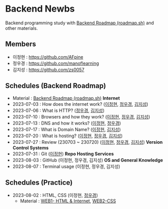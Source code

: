 # Backend Newbs

Backend programming study with [Backend Roadmap (roadmap.sh)](https://roadmap.sh/backend) and other materials.

## Members

- 이정현 : https://github.com/AFpine
- 정우경 : https://github.com/manoflearning
- 김지성 : https://github.com/zs0057

## Schedules (Backend Roadmap)
- Material : [Backend Roadmap (roadmap.sh)](https://roadmap.sh/backend)
  <p1>**Internet**</p1>
- 2023-07-03 : How does the internet work?
  ([이정현](https://github.com/manoflearning/backend-newbs/blob/main/AFpine/How%20does%20the%20internet%20work%3F.md),
  [정우경](https://github.com/manoflearning/backend-newbs/blob/main/manoflearning/How%20does%20the%20internet%20work_%20-%20Google%20Docs.pdf),
  [김지성](https://github.com/manoflearning/backend-newbs/blob/main/Zs/How%20does%20Internet%20work.pdf))
- 2023-07-06 : What is HTTP?
  ([정우경](https://github.com/manoflearning/backend-newbs/blob/main/manoflearning/What%20is%20HTTP_%20-%20Google%20Docs.pdf),
  [김지성](https://github.com/manoflearning/backend-newbs/blob/main/Zs/What%20is%20HTTP.pdf))
- 2023-07-10 : Browsers and how they work?
  ([이정현](https://github.com/manoflearning/backend-newbs/blob/main/AFpine/Browsers%20and%20how%20they%20work%3F.md),
  [정우경](https://github.com/manoflearning/backend-newbs/blob/main/manoflearning/Browsers%20and%20how%20they%20work_%20-%20Google%20Docs.pdf),
  [김지성](https://github.com/manoflearning/backend-newbs/blob/main/Zs/How%20browsers%20work.pdf))
- 2023-07-13 : DNS and how it works?
  ([이정현](https://github.com/manoflearning/backend-newbs/blob/main/AFpine/DNS%20and%20how%20it%20works%3F.md),
  [정우경](https://github.com/manoflearning/backend-newbs/blob/main/manoflearning/DNS%20and%20how%20it%20works_%20-%20Google%20Docs.pdf))
- 2023-07-17 : What is Domain Name?
  ([이정현](https://github.com/manoflearning/backend-newbs/blob/main/AFpine/What%20is%20Domain%20Name%3F.md),
  [김지성](https://github.com/manoflearning/backend-newbs/blob/main/Zs/What%20is%20Domain%20Name%20a4118925eba444c1abebbe9815adb59c.pdf))
- 2023-07-20 : What is hosting?
  ([이정현](https://github.com/manoflearning/backend-newbs/blob/main/AFpine/What%20is%20Hosting%3F.md),
  [정우경](https://github.com/manoflearning/backend-newbs/blob/main/manoflearning/What%20is%20hosting_%20-%20Google%20Docs.pdf),
  [김지성](https://github.com/manoflearning/backend-newbs/blob/main/Zs/What%20is%20Web%20Hosting.pdf))
- 2023-07-27 : Review (230703 ~ 230720)
  ([이정현](https://github.com/manoflearning/backend-newbs/blob/main/AFpine/Internet%20Review.md),
  [정우경](https://github.com/manoflearning/backend-newbs/blob/main/manoflearning/Review%20(230703%20~%20230720)%20-%20Google%20Docs.pdf),
  [김지성](https://github.com/manoflearning/backend-newbs/blob/main/Zs/Review.pdf))
  **Version Control Systems**
- 2023-07-31 : Git
  ([이정현](https://github.com/manoflearning/backend-newbs/blob/main/AFpine/Git.md))
  **Repo Hosting Services**
- 2023-08-03 : GitHub
  (이정현,
  정우경,
  김지성)
  **OS and General Knowledge**
- 2023-08-07 : Terminal usage
  (이정현,
  정우경,
  김지성)
  
## Schedules (Practice)
- 2023-08-02 : HTML, CSS
  (이정현,
  [정우경](https://github.com/manoflearning/zombie))
  - Material : [WEB1- HTML & Internet](https://www.youtube.com/playlist?list=PLuHgQVnccGMDZP7FJ_ZsUrdCGH68ppvPb), [WEB2-CSS](https://www.youtube.com/playlist?list=PLuHgQVnccGMAnWgUYiAW2cTzSBywFO75B)
